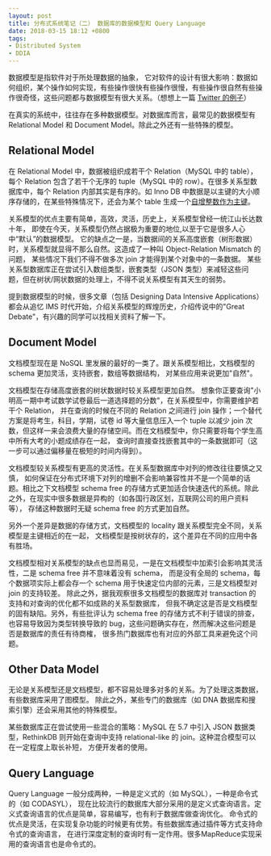 ```yaml
---
layout: post
title: 分布式系统笔记（二） 数据库的数据模型和 Query Language
date: 2018-03-15 18:12 +0800
tags:
- Distributed System
- DDIA
---
```


数据模型是指软件对于所处理数据的抽象，
它对软件的设计有很大影响：数据如何组织，某个操作如何实现，有些操作很快有些操作很慢，有些操作很自然有些操作很奇怪，这些问题都与数据模型有很大关系。（想想上一篇 [Twitter 的例子](https://www.infoq.com/presentations/Twitter-Timeline-Scalability)）

在真实的系统中，往往存在多种数据模型。对数据库而言，最常见的数据模型有 Relational Model 和 Document Model。除此之外还有一些特殊的模型。

Relational Model
--------
在 Relational Model 中，数据被组织成若干个 Relation（MySQL 中的 table），每个 Relation 包含了若干个无序的 tuple（MySQL 中的 row）。在很多关系型数据库中，每个 Relation 内部其实是有序的。如 Inno DB 中数据是以主键的大小顺序存储的，在某些特殊情况下，还会为某个 table 生成一个[自增整数作为主键](https://blog.jcole.us/2013/05/02/how-does-innodb-behave-without-a-primary-key/)。

关系模型的优点主要有简单，高效，灵活，历史上，关系模型曾经一统江山长达数十年，
即使在今天，关系模型仍然占据极为重要的地位,以至于它是很多人心中“默认”的数据模型。
它的缺点之一是，当数据间的关系高度嵌套（树形数据）时，关系模型就显得不那么自然。这造成了一种叫 Object-Relation Mismatch 的问题，
某些情况下我们不得不做多次 join 才能得到某个对象中的一条数据。
某些关系型数据库正在尝试引入数组类型，嵌套类型（JSON 类型）来减轻这些问题，但在树状/网状数据的处理上，不得不说关系模型有其天生的弱势。

提到数据模型的时候，很多文章（包括 Designing Data Intensive Applications）都会从追忆 IMS 时代开始，介绍关系模型的辉煌历史，介绍传说中的"Great Debate"，有兴趣的同学可以找相关资料了解一下。

Document Model
--------
文档模型现在是 NoSQL 里发展的最好的一类了。跟关系模型相比，文档模型的 schema 更加灵活，支持嵌套，数组等数据结构，
对某些应用来说更加"自然"。

文档模型在存储高度嵌套的树状数据时较关系模型更加自然。
想象你正要查询"小明高一期中考试数学试卷最后一道选择题的分数"，在关系模型中，你需要维护若干个 Relation，
并在查询的时候在不同的 Relation 之间进行 join 操作；一个替代方案是将考生，科目，学期，试卷 id 等大量信息压入一个 tuple
以减少 join 次数，但这样一来会浪费大量的存储空间。而在文档模型中，你只需要将每个学生高中所有大考的小题成绩存在一起，
查询时直接查找嵌套其中的一条数据即可（这一步可以通过偏移量在极短的时间内得到）。

文档模型较关系模型有更高的灵活性。在关系型数据库中对列的修改往往要慎之又慎，
如何保证在分布式环境下对列的增删不会影响兼容性并不是一个简单的话题。相比之下文档模型
schema free 的存储方式更加适合快速迭代的系统。除此之外，在现实中很多数据是异构的（如各国行政区划，互联网公司的用户资料等），
存储这种数据时无疑 schema free 的方式更加自然。

另外一个差异是数据的存储方式，文档模型的 locality 跟关系模型完全不同，关系模型是主键相近的在一起，
文档模型是按树状存的，这个差异在不同的应用中各有胜场。

文档模型相对关系模型的缺点也显而易见，一是在文档模型中加索引会影响其灵活性，二是 schema free 并不意味着没有 schema，
而是没有全局的 schema，每个数据项实际上都会存一个 schema 用于快速定位内部的元素，三是文档模型对 join 的支持较差。
除此之外，据我观察很多文档模型的数据库对 transaction 的支持和对查询的优化都不如成熟的关系型数据库，
但我不确定这是否是文档模型的固有缺陷。另外，有些批评认为 schema free 的存储方式不利于错误的排查，
也容易导致因为类型转换导致的 bug，这些问题确实存在，然而解决这些问题是否是数据库的责任有待商榷，
很多热门数据库也有对应的外部工具来避免这个问题。

Other Data Model
--------
无论是关系模型还是文档模型，都不容易处理多对多的关系。为了处理这类数据，有些数据库采用了图模型。
除此之外，某些专门的数据库（如 DNA 数据库和搜索引擎）还会采用其他的特殊模型。

某些数据库正在尝试使用一些混合的策略：MySQL 在 5.7 中引入 JSON 数据类型，RethinkDB
则开始在查询中支持 relational-like 的 join。这种混合模型可以在一定程度上取长补短，
方便开发者的使用。

Query Language
--------
Query Language 一般分成两种，一种是定义式的（如 MySQL），一种是命令式的（如 CODASYL），
现在比较流行的数据库大部分采用的是定义式查询语言。定义式查询语言的优点是简单，容易编写，也有利于数据库做查询优化。
命令式的优点是灵活，在实现复杂功能的时候更有优势。有些数据库通过插件等方式支持命令式的查询语言，
在进行深度定制的查询时有一定作用。很多MapReduce实现采用的查询语言也是命令式的。
